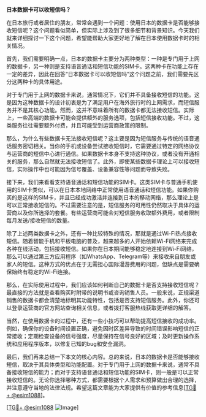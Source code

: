 **日本数据卡可以收短信吗？**

在日本旅行或者居住的朋友，常常会遇到一个问题：使用日本的数据卡是否能够接收短信呢？这个问题看似简单，但实际上涉及到了很多细节和背景知识。今天我们就来详细探讨一下这个问题，希望能帮助大家更好地了解在日本使用数据卡时的相关情况。

首先，我们需要明确一点，日本的数据卡主要分为两种类型：一种是专门用于上网的数据卡，另一种则是支持语音通话和短信功能的SIM卡。这两种卡在功能上存在一定的差异，因此在回答“日本数据卡可以收短信吗”这个问题之前，我们需要先区分这两种卡的具体用途。

对于专门用于上网的数据卡来说，通常情况下，它们并不具备接收短信的功能。这是因为这种数据卡的设计初衷是为了满足用户在海外旅行时的上网需求，而短信服务并不是其核心功能。然而，这并不意味着所有的数据卡都无法接收短信。实际上，一些高端的数据卡可能会提供额外的服务选项，包括短信接收功能。不过，这类服务往往需要额外付费，并且可能受到运营商政策的限制。

那么，为什么有些数据卡无法接收短信呢？这主要是因为短信服务与传统的语音通话服务密切相关。当你的手机或设备尝试接收短信时，它需要通过特定的网络协议与运营商的短信中心进行通信。如果数据卡本身不支持这种协议，或者没有开通相关的服务，那么自然就无法接收短信了。此外，即使某些数据卡理论上可以接收短信，实际操作中也可能因为信号覆盖、设备兼容性等问题而导致失败。

接下来，我们来看看支持语音通话和短信功能的SIM卡。这类SIM卡与普通手机使用的SIM卡类似，可以在日本本地网络中正常使用语音通话和短信功能。如果你购买的是这样的SIM卡，并且已经成功激活并连接到日本的移动网络，那么理论上是可以正常接收短信的。不过需要注意的是，短信服务的可用性仍然取决于具体的运营商以及你所选择的套餐。有些运营商可能会对短信服务收取额外费用，或者限制每月发送/接收短信的数量。

除了上述两类数据卡之外，还有一种比较特殊的情况，那就是通过Wi-Fi热点接收短信。随着智能手机和平板电脑的普及，越来越多的人开始依赖Wi-Fi网络来完成各种在线活动，包括接收短信。如果你在日本期间能够稳定地连接到Wi-Fi网络，那么可以通过第三方应用程序（如WhatsApp、Telegram等）来接收来自朋友或家人的短信。这种方式的优点在于无需担心国际漫游费用的问题，但缺点是需要确保始终有稳定的Wi-Fi连接。

那么，在实际使用过程中，我们应该如何判断自己的数据卡是否支持接收短信呢？最直接的方法就是查看购买时附带的说明书或咨询销售人员。一般来说，正规渠道销售的数据卡都会清楚地标明其功能特性，包括是否支持短信服务。此外，你还可以登录运营商的官方网站查询相关信息，或者拨打客服热线获取更详细的解答。

当然，在使用数据卡的过程中，还有一些小技巧可以帮助提高短信接收的成功率。例如，确保你的设备时间设置正确，避免因时区差异导致的时间错误影响短信的正常接收；定期检查设备的信号强度，尽量保持在信号良好的区域；及时更新操作系统和应用程序版本，以修复已知的bug和安全漏洞。

最后，我们再来总结一下本文的核心内容。总的来说，日本的数据卡是否能够接收短信，取决于其具体类型和功能配置。对于专门用于上网的数据卡来说，通常不具备接收短信的能力；而对于支持语音通话和短信功能的SIM卡，则一般是可以正常接收短信的。无论你选择哪种方式，都需要根据个人需求和预算做出合理的选择，并注意遵守当地的法律法规。希望这篇文章能为大家提供有价值的参考信息[[TG💪+ @esim1088](https://t.me/s/esim1088)]。

[[TG💪+ @esim1088](https://t.me/s/esim1088) ![Image](https://i.postimg.cc/4NQfJmqS/Snipaste-2025-05-13-00-14-12.png)]